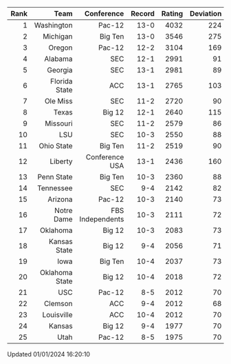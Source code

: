| Rank  | Team                 | Conference           | Record   | Rating | Deviation |
| ---:  | ---:                 | ---:                 | ---:     | ---:   | ---:      |
| 1     | Washington           | Pac-12               | 13-0     | 4032   | 224       |
| 2     | Michigan             | Big Ten              | 13-0     | 3546   | 275       |
| 3     | Oregon               | Pac-12               | 12-2     | 3104   | 169       |
| 4     | Alabama              | SEC                  | 12-1     | 2991   | 91        |
| 5     | Georgia              | SEC                  | 13-1     | 2981   | 89        |
| 6     | Florida State        | ACC                  | 13-1     | 2765   | 103       |
| 7     | Ole Miss             | SEC                  | 11-2     | 2720   | 90        |
| 8     | Texas                | Big 12               | 12-1     | 2640   | 115       |
| 9     | Missouri             | SEC                  | 11-2     | 2579   | 86        |
| 10    | LSU                  | SEC                  | 10-3     | 2550   | 88        |
| 11    | Ohio State           | Big Ten              | 11-2     | 2519   | 90        |
| 12    | Liberty              | Conference USA       | 13-1     | 2436   | 160       |
| 13    | Penn State           | Big Ten              | 10-3     | 2360   | 88        |
| 14    | Tennessee            | SEC                  | 9-4      | 2142   | 82        |
| 15    | Arizona              | Pac-12               | 10-3     | 2140   | 73        |
| 16    | Notre Dame           | FBS Independents     | 10-3     | 2111   | 72        |
| 17    | Oklahoma             | Big 12               | 10-3     | 2083   | 73        |
| 18    | Kansas State         | Big 12               | 9-4      | 2056   | 71        |
| 19    | Iowa                 | Big Ten              | 10-4     | 2037   | 73        |
| 20    | Oklahoma State       | Big 12               | 10-4     | 2018   | 72        |
| 21    | USC                  | Pac-12               | 8-5      | 2012   | 70        |
| 22    | Clemson              | ACC                  | 9-4      | 2012   | 68        |
| 23    | Louisville           | ACC                  | 10-4     | 2012   | 70        |
| 24    | Kansas               | Big 12               | 9-4      | 1977   | 70        |
| 25    | Utah                 | Pac-12               | 8-5      | 1975   | 70        |

Updated 01/01/2024 16:20:10
